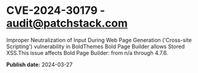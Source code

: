 # CVE-2024-30179 - audit@patchstack.com

Improper Neutralization of Input During Web Page Generation ('Cross-site Scripting') vulnerability in BoldThemes Bold Page Builder allows Stored XSS.This issue affects Bold Page Builder: from n/a through 4.7.6.



**Publish date:** 2024-03-27
